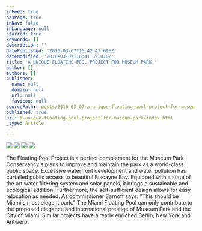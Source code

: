 ```yaml
---
inFeed: true
hasPage: true
inNav: false
inLanguage: null
starred: true
keywords: []
description: ''
datePublished: '2016-03-07T16:42:47.695Z'
dateModified: '2016-03-07T16:41:59.010Z'
title: 'A UNIQUE FLOATING-POOL PROJECT FOR MUSEUM PARK '
author: []
authors: []
publisher:
  name: null
  domain: null
  url: null
  favicon: null
sourcePath: _posts/2016-03-07-a-unique-floating-pool-project-for-museum-park.md
published: true
url: a-unique-floating-pool-project-for-museum-park/index.html
_type: Article

---
```

![](https://the-grid-user-content.s3-us-west-2.amazonaws.com/e3b45e49-3545-4502-9d49-af25bf921904.jpg)
![](https://the-grid-user-content.s3-us-west-2.amazonaws.com/e869c022-ae81-42d6-8b67-7d735ddc389a.jpg)
![](https://the-grid-user-content.s3-us-west-2.amazonaws.com/a6674584-7da2-4e1c-a9a9-ad40cf3e423f.jpg)
![](https://the-grid-user-content.s3-us-west-2.amazonaws.com/2074177e-b0c6-486e-ab8e-19f0b8c5f486.jpg)

The Floating Pool Project is a perfect complement for the Museum Park Conservancy's plans to improve and maintain the park as a world-class public space. Excessive waterfront development and water pollution has curtailed public access to beautiful Biscayne Bay. Equipped with a state of the art water filtering system and solar panels, it brings a sustainable and ecological addition. Furthermore, the self-sufficient design allows for easy relocation as needed. As commissioner Sarnoff says: "This should be Miami's most elegant park." The Miami Floating Pool can only contribute to the proposed elegance and international prestige of Museum Park and the City of Miami. Similar projects have already enriched Berlin, New York and Antwerp.